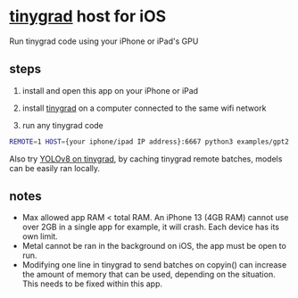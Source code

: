 # [tinygrad](https://github.com/tinygrad/tinygrad) host for iOS

Run tinygrad code using your iPhone or iPad's GPU

## steps
1. install and open this app on your iPhone or iPad
2. install [tinygrad](https://github.com/tinygrad/tinygrad) on a computer connected to the same wifi network

3. run any tinygrad code
```sh
REMOTE=1 HOST={your iphone/ipad IP address}:6667 python3 examples/gpt2.py --model_size=gpt2
```

Also try [YOLOv8 on tinygrad](https://github.com/roryclear/yolov8-tinygrad-ios), by caching tinygrad remote batches, models can be easily ran locally.

## notes
- Max allowed app RAM < total RAM. An iPhone 13 (4GB RAM) cannot use over 2GB in a single app for example, it will crash. Each device has its own limit.
- Metal cannot be ran in the background on iOS, the app must be open to run.
- Modifying one line in tinygrad to send batches on copyin() can increase the amount of memory that can be used, depending on the situation. This needs to be fixed within this app.
